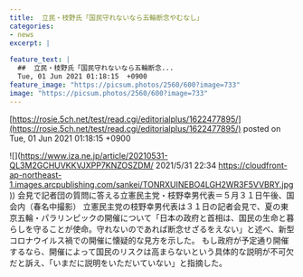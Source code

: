 ```yaml
---
title:  立民・枝野氏「国民守れないなら五輪断念やむなし」  
categories:
- news
excerpt: |
  
feature_text: |
  ##  立民・枝野氏「国民守れないなら五輪断念...
  Tue, 01 Jun 2021 01:18:15  +0900
feature_image: "https://picsum.photos/2560/600?image=733"
image: "https://picsum.photos/2560/600?image=733"
---
```


[https://rosie.5ch.net/test/read.cgi/editorialplus/1622477895/](https://rosie.5ch.net/test/read.cgi/editorialplus/1622477895/)
posted on Tue, 01 Jun 2021 01:18:15  +0900

<!--more-->

![](https://www.iza.ne.jp/article/20210531-QL3M2GCHUVKKVJXPP7KNZOSZDM/ 2021/5/31 22:34 [https://cloudfront-ap-northeast-1.images.arcpublishing.com/sankei/TONRXUINEBO4LGH2WR3F5VVBRY.jpg)](https://cloudfront-ap-northeast-1.images.arcpublishing.com/sankei/TONRXUINEBO4LGH2WR3F5VVBRY.jpg)) 会見で記者団の質問に答える立憲民主党・枝野幸男代表＝５月３１日午後、国会内（春名中撮影） 立憲民主党の枝野幸男代表は３１日の記者会見で、夏の東京五輪・パラリンピックの開催について「日本の政府と首相は、国民の生命と暮らしを守ることが使命。守れないのであれば断念せざるをえない」と述べ、新型コロナウイルス禍での開催に懐疑的な見方を示した。 もし政府が予定通り開催するなら、開催によって国民のリスクは高まらないという具体的な説明が不可欠だと訴え、「いまだに説明をいただいていない」と指摘した。
